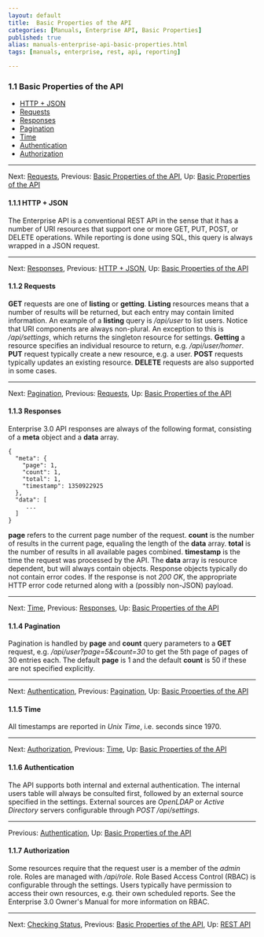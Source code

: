 ```yaml
---
layout: default
title:  Basic Properties of the API
categories: [Manuals, Enterprise API, Basic Properties]
published: true
alias: manuals-enterprise-api-basic-properties.html
tags: [manuals, enterprise, rest, api, reporting]

---
```

### 1.1 Basic Properties of the API

-   [HTTP + JSON](/manuals/Enterprise-3-0-API#HTTP-_002b-JSON)
-   [Requests](/manuals/Enterprise-3-0-API#Requests)
-   [Responses](/manuals/Enterprise-3-0-API#Responses)
-   [Pagination](/manuals/Enterprise-3-0-API#Pagination)
-   [Time](/manuals/Enterprise-3-0-API#Time)
-   [Authentication](/manuals/Enterprise-3-0-API#Authentication)
-   [Authorization](/manuals/Enterprise-3-0-API#Authorization)

* * * * *

Next: [Requests](/manuals/Enterprise-3-0-API#Requests), Previous: [Basic
Properties of the
API](/manuals/Enterprise-3-0-API#Basic-Properties-of-the-API),
Up: [Basic Properties of the
API](/manuals/Enterprise-3-0-API#Basic-Properties-of-the-API)

#### 1.1.1 HTTP + JSON

The Enterprise API is a conventional REST API in the sense that it has a
number of URI resources that support one or more GET, PUT, POST, or
DELETE operations. While reporting is done using SQL, this query is
always wrapped in a JSON request.

* * * * *

Next: [Responses](/manuals/Enterprise-3-0-API#Responses),
Previous: [HTTP + JSON](/manuals/Enterprise-3-0-API#HTTP-_002b-JSON),
Up: [Basic Properties of the
API](/manuals/Enterprise-3-0-API#Basic-Properties-of-the-API)

#### 1.1.2 Requests

**GET** requests are one of **listing** or **getting**. **Listing**
resources means that a number of results will be returned, but each
entry may contain limited information. An example of a **listing** query
is */api/user* to list users. Notice that URI components are always
non-plural. An exception to this is */api/settings*, which returns the
singleton resource for settings. **Getting** a resource specifies an
individual resource to return, e.g. */api/user/homer*. **PUT** request
typically create a new resource, e.g. a user. **POST** requests
typically updates an existing resource. **DELETE** requests are also
supported in some cases.

* * * * *

Next: [Pagination](/manuals/Enterprise-3-0-API#Pagination),
Previous: [Requests](/manuals/Enterprise-3-0-API#Requests), Up: [Basic
Properties of the
API](/manuals/Enterprise-3-0-API#Basic-Properties-of-the-API)

#### 1.1.3 Responses

Enterprise 3.0 API responses are always of the following format,
consisting of a **meta** object and a **data** array.

    {
      "meta": {
        "page": 1,
        "count": 1,
        "total": 1,
        "timestamp": 1350922925
      },
      "data": [
         ... 
      ]
    }

**page** refers to the current page number of the request. **count** is
the number of results in the current page, equaling the length of the
**data** array. **total** is the number of results in all available
pages combined. **timestamp** is the time the request was processed by
the API. The **data** array is resource dependent, but will always
contain objects. Response objects typically do not contain error codes.
If the response is not *200 OK*, the appropriate HTTP error code
returned along with a (possibly non-JSON) payload.

* * * * *

Next: [Time](/manuals/Enterprise-3-0-API#Time),
Previous: [Responses](/manuals/Enterprise-3-0-API#Responses), Up: [Basic
Properties of the
API](/manuals/Enterprise-3-0-API#Basic-Properties-of-the-API)

#### 1.1.4 Pagination

Pagination is handled by **page** and **count** query parameters to a
**GET** request, e.g. */api/user?page=5&count=30* to get the 5th page of
pages of 30 entries each. The default **page** is 1 and the default
**count** is 50 if these are not specified explicitly.

* * * * *

Next: [Authentication](/manuals/Enterprise-3-0-API#Authentication),
Previous: [Pagination](/manuals/Enterprise-3-0-API#Pagination),
Up: [Basic Properties of the
API](/manuals/Enterprise-3-0-API#Basic-Properties-of-the-API)

#### 1.1.5 Time

All timestamps are reported in *Unix Time*, i.e. seconds since 1970.

* * * * *

Next: [Authorization](/manuals/Enterprise-3-0-API#Authorization),
Previous: [Time](/manuals/Enterprise-3-0-API#Time), Up: [Basic
Properties of the
API](/manuals/Enterprise-3-0-API#Basic-Properties-of-the-API)

#### 1.1.6 Authentication

The API supports both internal and external authentication. The internal
users table will always be consulted first, followed by an external
source specified in the settings. External sources are *OpenLDAP* or
*Active Directory* servers configurable through *POST /api/settings*.

* * * * *

Previous: [Authentication](/manuals/Enterprise-3-0-API#Authentication),
Up: [Basic Properties of the
API](/manuals/Enterprise-3-0-API#Basic-Properties-of-the-API)

#### 1.1.7 Authorization

Some resources require that the request user is a member of the *admin*
role. Roles are managed with */api/role*. Role Based Access Control
(RBAC) is configurable through the settings. Users typically have
permission to access their own resources, e.g. their own scheduled
reports. See the Enterprise 3.0 Owner's Manual for more information on
RBAC.

* * * * *

Next: [Checking Status](/manuals/Enterprise-3-0-API#Checking-Status),
Previous: [Basic Properties of the
API](/manuals/Enterprise-3-0-API#Basic-Properties-of-the-API), Up: [REST
API](/manuals/Enterprise-3-0-API#REST-API)

